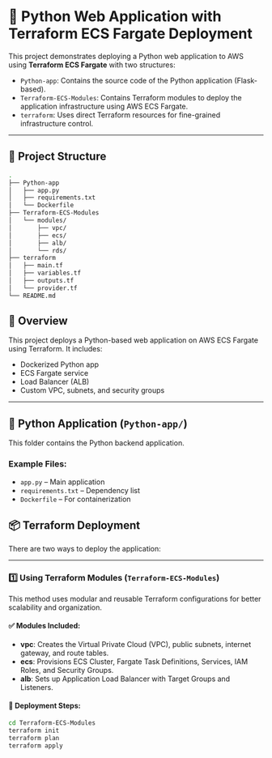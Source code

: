 # 🚀 Python Web Application with Terraform ECS Fargate Deployment

This project demonstrates deploying a Python web application to AWS using **Terraform ECS Fargate** with two structures:

- `Python-app`: Contains the source code of the Python application (Flask-based).
- `Terraform-ECS-Modules`: Contains Terraform modules to deploy the application infrastructure using AWS ECS Fargate.
- `terraform`: Uses direct Terraform resources for fine-grained infrastructure control.
---
## 📁 Project Structure

```bash
.
├── Python-app
│   ├── app.py
│   ├── requirements.txt
│   └── Dockerfile
├── Terraform-ECS-Modules
│   └── modules/
│       ├── vpc/
│       ├── ecs/
│       ├── alb/
│       └── rds/
├── terraform
│   ├── main.tf
│   ├── variables.tf
│   ├── outputs.tf
│   └── provider.tf
└── README.md


```

## 🚀 Overview

This project deploys a Python-based web application on AWS ECS Fargate using Terraform. It includes:

- Dockerized Python app
- ECS Fargate service
- Load Balancer (ALB)
- Custom VPC, subnets, and security groups

---

## 🐍 Python Application (`Python-app/`)

This folder contains the Python backend application.

### Example Files:
- `app.py` – Main application
- `requirements.txt` – Dependency list
- `Dockerfile` – For containerization







## 📦 Terraform Deployment

There are two ways to deploy the application:

---

### 1️⃣ Using Terraform Modules (`Terraform-ECS-Modules`)

This method uses modular and reusable Terraform configurations for better scalability and organization.

#### ✅ Modules Included:

- **vpc**: Creates the Virtual Private Cloud (VPC), public subnets, internet gateway, and route tables.
- **ecs**: Provisions ECS Cluster, Fargate Task Definitions, Services, IAM Roles, and Security Groups.
- **alb**: Sets up Application Load Balancer with Target Groups and Listeners.

#### 🚀 Deployment Steps:

```bash
cd Terraform-ECS-Modules
terraform init
terraform plan
terraform apply
